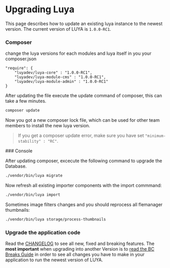 Upgrading Luya
==============

This page describes how to update an existing luya instance to the newest version. The current version of LUYA is `1.0.0-RC1`.

### Composer

change the luya versions for each modules and luya itself in you your composer.json

```
"require": {
    "luyadev/luya-core" : "1.0.0-RC1",
    "luyadev/luya-module-cms" : "1.0.0-RC1",
    "luyadev/luya-module-admin" : "1.0.0-RC1"
}
```

After updating the file execute the update command of composer, this can take a few minutes.

```sh
composer update
```

Now you got a new composer lock file, which can be used for other team members to install the new luya version.

> If you get a composer update error, make sure you have set `"minimum-stability" : "RC"`.

### Console

After updating composer, excecute the following command to upgrade the Database.

```sh
./vendor/bin/luya migrate
```

Now refresh all existing importer components with the import commmand:

```sh
./vendor/bin/luya import
```

Sometimes image filters changes and you should reprocess all flemanager thumbnails:

```sh
./vendor/bin/luya storage/process-thumbnails
```

### Upgrade the application code

Read the [CHANGELOG](https://github.com/luyadev/luya/blob/master/CHANGELOG.md) to see all new, fixed and breaking features. The **most important** when upgrading into another Version is to [read the BC Breaks Guide](https://github.com/luyadev/luya/blob/master/UPGRADE.md) in order to see all changes you have to make in your application to run the newest version of LUYA.